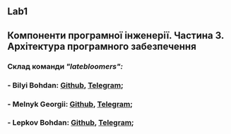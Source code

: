 ## Lab1
## Компоненти програмної інженерії. Частина 3. Архітектура програмного забезпечення

### Склад команди ***"latebloomers":***

### - Bilyi Bohdan: [Github](https://github.com/TarnishedGhost), [Telegram](https://t.me/fadedphoenix);
### - Melnyk Georgii: [Github](https://github.com/GeorgiiMelnyk), [Telegram](https://t.me/geor9ii);
### - Lepkov Bohdan: [Github](https://github.com/nevrodegenerate), [Telegram](https://t.me/neurodegenerate);
